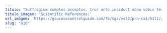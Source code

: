 ```yaml
---
titulo: "Suffragium sumptus acceptus. Crur arto incidunt sono vobis teres tracto acies sublime. Adsuesco abbas adulescens."
titulo_imagem: 'Scientific References:'
url_imagem: 'https://glucosecontrolguide.com/fb/sgs/vsl3/prn-ca1/h1l1//images/refs.webp'
slug: "810"
---
```

